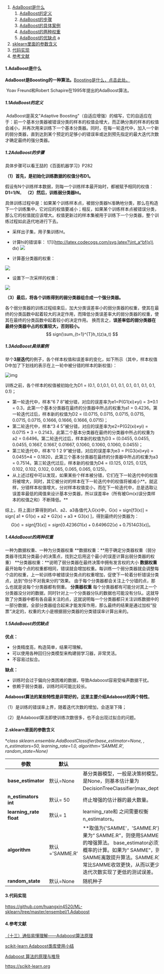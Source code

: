 1. [AdaBoost是什么](https://github.com/huangxin4520/ML-sklearn/blob/master/ensembel/1.Adaboost/AdaBoost.md#1adaBoost是什么)
      1. [AdaBoost的定义](https://github.com/huangxin4520/ML-sklearn/blob/master/ensembel/1.Adaboost/AdaBoost.md#11adaBoost的定义)
      2. [AdaBoost的步骤](https://github.com/huangxin4520/ML-sklearn/blob/master/ensembel/1.Adaboost/AdaBoost.md#12adaBoost的步骤)
      3. [AdaBoost的具体案例](https://github.com/huangxin4520/ML-sklearn/blob/master/ensembel/1.Adaboost/AdaBoost.md#13adaBoost具体案例)
      4. [AdaBoost的两种权重](https://github.com/huangxin4520/ML-sklearn/blob/master/ensembel/1.Adaboost/AdaBoost.md#14adaBoost的两种权重)
      5. [AdaBoost的优缺点](https://github.com/huangxin4520/ML-sklearn/blob/master/ensembel/1.Adaboost/AdaBoost.md#15adaBoost的优缺点)
a
2. [sklearn里面的参数含义](https://github.com/huangxin4520/ML-sklearn/blob/master/ensembel/1.Adaboost/AdaBoost.md#2sklearn里面的参数含义)
3. [代码实现](https://github.com/huangxin4520/ML-sklearn/blob/master/ensembel/1.Adaboost/AdaBoost.md#3代码实现)
4. [参考文献](https://github.com/huangxin4520/ML-sklearn/blob/master/ensembel/1.Adaboost/AdaBoost.md#4参考文献)



#### **1.AdaBoost是什么**

**AdaBoost是Boosting的一种算法。**[Boosting是什么，点击此处。]()

​		Yoav Freund和Robert Schapire在1995年提出的AdaBoost算法。

##### **1.1AdaBoost的定义**

​		AdaBoost是英文"Adaptive Boosting"（自适应增强）的缩写，它的自适应在于：前一个基本分类器被错误分类的样本的权值会增大，而正确分类的样本的权值会减小，并再次用来训练下一个基本分类器。同时，在每一轮迭代中，加入一个新的弱分类器，直到达到某个预定的足够小的错误率或达到预先指定的最大迭代次数才确定最终的强分类器。

##### **1.2AdaBoost的步骤**

具体步骤可以看王喆的《百面机器学习》P282

**（1）首先，是初始化训练数据的权值分布D1。**

​		假设有N个训练样本数据，则每一个训练样本最开始时，都被赋予相同的权值：**D1=1/N**。
**（2）然后，训练弱分类器ht。**

​		具体训练过程中是：如果某个训练样本点，被弱分类器hi准确地分类，那么在构造下一个训练集中，它对应的权值要减小；相反，如果某个训练样本点被错误分类，那么它的权值就应该增大。权值更新过的样本集被用于训练下一个分类器，整个训练过程如此迭代地进行下去。

- 采样出子集，用子集训练ht。

- 计算hi的错误率：
![1](http://latex.codecogs.com/svg.latex?\int_a^bf(x)\ dx)
   <img src="http://chart.googleapis.com/chart?cht=tx&chl=\varepsilon_t=\frac{\sum_{i=1}^{N_t}{I[h_t(x_i)\\\\neq y_i]D_t}}{N_t}" style="border:none;">

- 计算基分类器的权重：
<img src="http://chart.googleapis.com/chart?cht=tx&chl=\varepsilon_t=a_t=log\frac{(1-\varepsilon_t)}{\varepsilon_t}" style="border:none;">

- 设置下一次采样的权重：
<img src="http://chart.googleapis.com/chart?cht=tx&chl=D（t+1)=(\begin{cases} \frac{D_t(i)（1-\varepsilon_t)}{\varepsilon_t}，h_t(x_i)\neq y_i\\ \frac{D_t(i)（\varepsilon_t)}{1-\varepsilon_t}，h_t(x_i)= y_i\end{cases})" style="border:none;">

**（3）最后，将各个训练得到的弱分类器组合成一个强分类器。**

​		各个弱分类器的训练过程结束后，加大分类误差率小的弱分类器的权重，使其在最终的分类函数中起着较大的决定作用，而降低分类误差率大的弱分类器的权重，使其在最终的分类函数中起着较小的决定作用。
换而言之，**误差率低的弱分类器在最终分类器中占的权重较大，否则较小。**
$$
sign(\sum_{t=1}^{T}h_t(z)a_t)
$$


##### **1.3AdaBoost具体案例**

​		举个**3层迭代**的例子，各个样本权值和误差率的变化，如下所示（其中，样本权值D中加了下划线的表示在上一轮中被分错的样本的新权值）：

![img](https://img-blog.csdn.net/20141103002143995)

训练之前，各个样本的权值被初始化为D1 = (0.1, 0.1,0.1, 0.1, 0.1, 0.1, 0.1, 0.1, 0.1, 0.1)；

- 第一轮迭代中，样本“6 7 8”被分错，对应的误差率为e1=P(G1(xi)≠yi) = 3*0.1 = 0.3，此第一个基本分类器在最终的分类器中所占的权重为a1 = 0.4236。第一轮迭代过后，样本新的权值为D2 = (0.0715, 0.0715, 0.0715, 0.0715, 0.0715,  0.0715, 0.1666, 0.1666, 0.1666, 0.0715)；
- 第二轮迭代中，样本“3 4 5”被分错，对应的误差率为e2=P(G2(xi)≠yi) = 0.0715 * 3 = 0.2143，此第二个基本分类器在最终的分类器中所占的权重为a2 = 0.6496。第二轮迭代过后，样本新的权值为D3 = (0.0455, 0.0455, 0.0455, 0.1667, 0.1667,  0.01667, 0.1060, 0.1060, 0.1060, 0.0455)；
- 第三轮迭代中，样本“0 1 2 9”被分错，对应的误差率为e3 = P(G3(xi)≠yi) = 0.0455*4 = 0.1820，此第三个基本分类器在最终的分类器中所占的权重为a3 = 0.7514。第三轮迭代过后，样本新的权值为D4 = (0.125, 0.125, 0.125, 0.102, 0.102,  0.102, 0.065, 0.065, 0.065, 0.125)。
- 从上述过程中可以发现，如果某些个样本被分错，它们在下一轮迭代中的权值将被增大，同时，其它被分对的样本在下一轮迭代中的权值将被减小**。就这样，分错样本权值增大，分对样本权值变小，而在下一轮迭代中，总是选取让误差率最低的阈值来设计基本分类器，所以误差率e（所有被Gm(x)误分类样本的权值之和）不断降低。**

综上，将上面计算得到的a1、a2、a3各值代入G(x)中，G(x) = sign[f3(x)] = sign[ a1 * G1(x) + a2 * G2(x) + a3 * G3(x) ]，得到最终的分类器为：
$$
G(x) = sign[f3(x)] = sign[ 0.4236G1(x) + 0.6496G2(x)+0.7514G3(x) ]。
$$


##### **1.4AdaBoost的两种权重**

一种为数据权重、一种为分类器权重
**数据权重：**用于确定分类器权重（弱分类器寻找其分类最小的决策点，找到之后用这个最小的误差计算出弱分类器的权重）
**分类器权重：**说明了弱分类器在最终决策中拥有发言权的大小
**数据权重**
		最开始每个点的权重都相同，错误就会增加权重。每训练一个弱分类器就会调整每个店的权重，上一轮训练中被错误分类点的权重增加，促使下一轮着分析错误分类点，达到“你分不对我来分的”效果。
由于每个分类器都会关注上个分错的点，那么也就是说每个分类器都有侧重。
**分类器权重**
		每个分类器都有可能分对其上一个分类器没分对的数据，同时针对上一个分类器分队的数据也可能没有分队。这就导致了分类器中都有各自最关注的点，这就说明每一个分类器都只关注训练数据中的一部分数据，全部分类器组合起来才能发挥作用，那么最终的结果是通过加权“投票“决定的，权重的大小是根据弱分类器的分类错误率计算出来的。

##### **1.5AdaBoost的优缺点**

**优点：**

- 分类精度高，构造简单，结果可理解。
- 可以使用各种回归分类模型来构建弱学习器，非常灵活。
- 不容易过拟合。

**缺点：**

- 训练时会过于偏向分类困难的数据，导致Adaboost容易受噪声数据干扰。
- 依赖于弱分类器，训练时间可能比较长。

**Adaboost算法的某些特性是非常好的，这里主要介绍Adaboost的两个特性**。

（1）是训练的错误率上界，随着迭代次数的增加，会逐渐下降；

（2）是Adaboost算法即使训练次数很多，也不会出现过拟合的问题。

#### **2.sklearn里面的参数含义**

**class sklearn.ensemble.AdaBoostClassifier(base_estimator=None, *, n_estimators=50, learning_rate=1.0, algorithm='SAMME.R', random_state=None)**

| 参数                    | 默认           |                                                              |
| ----------------------- | -------------- | ------------------------------------------------------------ |
| **base_estimator**     | 默认=None      | 基分类器模型，一般是决策树模型。如果是None，则基本估计量为DecisionTreeClassifier(max_depth=1)。 |
| **n_estimators int**    | 默认= 50       | 终止增强的估计器的最大数量。                                 |
| **learning_rate float** | 默认= 1        | learning_rate和 之间需要权衡n_estimators。                   |
| **algorithm**           | 默认='SAMME.R' | **取值为{'SAMME'，'SAMME.R'}**如果为“ SAMME.R”，则使用SAMME.R真正的增强算法。 base_estimator必须支持类概率的计算。如果为“ SAMME”，则使用SAMME离散提升算法。SAMME.R算法通常比SAMME收敛更快，从而以更少的提升迭代次数实现了更低的测试误差。 |
| **random_state**       | 默认=None      | 随机种子                                                     |

#### **3.代码实现**

https://github.com/huangxin4520/ML-sklearn/tree/master/ensembel/1.Adaboost

#### **4.参考文献**

[（十三）通俗易懂理解——Adaboost算法原理](https://zhuanlan.zhihu.com/p/41536315)

[scikit-learn Adaboost类库使用小结](https://www.cnblogs.com/pinard/p/6136914.html)

[Adaboost 算法的原理与推导](https://blog.csdn.net/v_july_v/article/details/40718799)

https://scikit-learn.org

